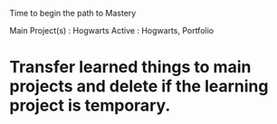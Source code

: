 Time to begin the path to Mastery

Main Project(s) :   Hogwarts
Active          :   Hogwarts, Portfolio

# Transfer learned things to main projects and delete if the learning project is temporary.

